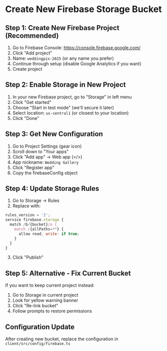 # Create New Firebase Storage Bucket

## Step 1: Create New Firebase Project (Recommended)
1. Go to Firebase Console: https://console.firebase.google.com/
2. Click "Add project"
3. Name: `weddingpix-2025` (or any name you prefer)
4. Continue through setup (disable Google Analytics if you want)
5. Create project

## Step 2: Enable Storage in New Project
1. In your new Firebase project, go to "Storage" in left menu
2. Click "Get started"
3. Choose "Start in test mode" (we'll secure it later)
4. Select location: `us-central1` (or closest to your location)
5. Click "Done"

## Step 3: Get New Configuration
1. Go to Project Settings (gear icon)
2. Scroll down to "Your apps"
3. Click "Add app" → Web app (</>) 
4. App nickname: `Wedding Gallery`
5. Click "Register app"
6. Copy the firebaseConfig object

## Step 4: Update Storage Rules
1. Go to Storage → Rules
2. Replace with:
```javascript
rules_version = '2';
service firebase.storage {
  match /b/{bucket}/o {
    match /{allPaths=**} {
      allow read, write: if true;
    }
  }
}
```
3. Click "Publish"

## Step 5: Alternative - Fix Current Bucket
If you want to keep current project instead:
1. Go to Storage in current project
2. Look for yellow warning banner
3. Click "Re-link bucket" 
4. Follow prompts to restore permissions

## Configuration Update
After creating new bucket, replace the configuration in `client/src/config/firebase.ts`